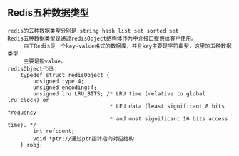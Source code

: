 
## Redis五种数据类型

    redis的五种数据类型分别是:string hash list set sorted set
    Redis五种数据类型是通过redisObject结构体作为中介接口提供给客户使用。
         由于Redis是一个key-value格式的数据库，并且key主要是字符串型，这里的五种数据类型
         主要是指value。
    redisObject代码：
        typedef struct redisObject {
            unsigned type:4;
            unsigned encoding:4;
            unsigned lru:LRU_BITS; /* LRU time (relative to global lru_clock) or
                                    * LFU data (least significant 8 bits frequency
                                    * and most significant 16 bits access time). */
            int refcount;
            void *ptr;//通过ptr指针指向对应结构
        } robj;
